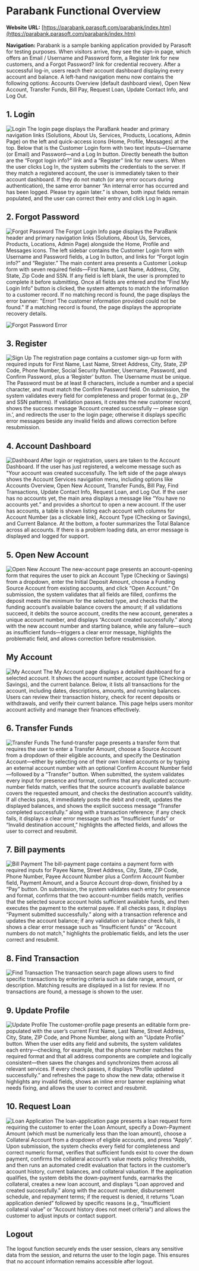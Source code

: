 # Parabank Functional Overview

**Website URL:** [https://parabank.parasoft.com/parabank/index.htm](https://parabank.parasoft.com/parabank/index.htm)

**Navigation:** Parabank is a sample banking application provided by Parasoft for testing purposes. When visitors arrive, they see the sign-in page, which offers an Email / Username and Password form, a Register link for new customers, and a Forgot Password? link for credential recovery. After a successful log-in, users reach their account dashboard displaying every account and balance. A left-hand navigation menu now contains the following options: Accounts Overview (default dashboard view), Open New Account, Transfer Funds, Bill Pay, Request Loan, Update Contact Info, and Log Out.

## 1. Login
![Login](1_login.png)
The login page displays the ParaBank header and primary navigation links (Solutions, About Us, Services, Products, Locations, Admin Page) on the left and quick-access icons (Home, Profile, Messages) at the top. Below that is the Customer Login form with two text inputs—Username (or Email) and Password—and a Log In button. Directly beneath the button are the “Forgot login info?” link and a “Register” link for new users. When the user clicks Log In, the system submits the credentials to the server. If they match a registered account, the user is immediately taken to their account dashboard. If they do not match (or any error occurs during authentication), the same error banner “An internal error has occurred and has been logged. Please try again later.” is shown, both input fields remain populated, and the user can correct their entry and click Log In again.

## 2. Forgot Password
![Forgot Password](2_forget.png)
The Forgot Login Info page displays the ParaBank header and primary navigation links (Solutions, About Us, Services, Products, Locations, Admin Page) alongside the Home, Profile and Messages icons. The left sidebar contains the Customer Login form with Username and Password fields, a Log In button, and links for “Forgot login info?” and “Register.” The main content area presents a Customer Lookup form with seven required fields—First Name, Last Name, Address, City, State, Zip Code and SSN. If any field is left blank, the user is prompted to complete it before submitting. Once all fields are entered and the “Find My Login Info” button is clicked, the system attempts to match the information to a customer record. If no matching record is found, the page displays the error banner:
"Error! The customer information provided could not be found." If a matching record is found, the page displays the appropriate recovery details.

![Forgot Password Error](2_forget_error.png)

## 3. Register
![Sign Up](3_signup.png)
 The registration page contains a customer sign-up form with required inputs for First Name, Last Name, Street Address, City, State, ZIP Code, Phone Number, Social Security Number, Username, Password, and Confirm Password, plus a ‘Register’ button. The Username must be unique. The Password must be at least 8 characters, include a number and a special character, and must match the Confirm Password field. On submission, the system validates every field for completeness and proper format (e.g., ZIP and SSN patterns). If validation passes, it creates the new customer record, shows the success message ‘Account created successfully — please sign in.’, and redirects the user to the login page; otherwise it displays specific error messages beside any invalid fields and allows correction before resubmission.

## 4. Account Dashboard
![Dashboard](4_dashboard.png)
 After login or registration, users are taken to the Account Dashboard. If the user has just registered, a welcome message such as "Your account was created successfully. The left side of the page always shows the Account Services navigation menu, including options like Accounts Overview, Open New Account, Transfer Funds, Bill Pay, Find Transactions, Update Contact Info, Request Loan, and Log Out. If the user has no accounts yet, the main area displays a message like “You have no accounts yet.” and provides a shortcut to open a new account. If the user has accounts, a table is shown listing each account with columns for Account Number (as a clickable link), Account Type (Checking or Savings), and Current Balance. At the bottom, a footer summarizes the Total Balance across all accounts. If there is a problem loading data, an error message is displayed and logged for support.

## 5. Open New Account
![Open New Account](5_newAccount.png)
 The new-account page presents an account-opening form that requires the user to pick an Account Type (Checking or Savings) from a dropdown, enter the Initial Deposit Amount, choose a Funding Source Account from existing accounts, and click “Open Account.” On submission, the system validates that all fields are filled, confirms the deposit meets the minimum for the selected type, and checks that the funding account’s available balance covers the amount; if all validations succeed, it debits the source account, credits the new account, generates a unique account number, and displays “Account created successfully.” along with the new account number and starting balance, while any failure—such as insufficient funds—triggers a clear error message, highlights the problematic field, and allows correction before resubmission.

## My Account
![My Account](6_myAccount.png)
The My Account page displays a detailed dashboard for a selected account. It shows the account number, account type (Checking or Savings), and the current balance. Below, it lists all transactions for the account, including dates, descriptions, amounts, and running balances. Users can review their transaction history, check for recent deposits or withdrawals, and verify their current balance. This page helps users monitor account activity and manage their finances effectively.

## 6. Transfer Funds
![Transfer Funds](7_transferFunds.png)
 The fund-transfer page presents a transfer form that requires the user to enter a Transfer Amount, choose a Source Account from a dropdown of their eligible accounts, and specify the Destination Account—either by selecting one of their own linked accounts or by typing an external account number with an optional Confirm Account Number field—followed by a “Transfer” button. When submitted, the system validates every input for presence and format, confirms that any duplicated account-number fields match, verifies that the source account’s available balance covers the requested amount, and checks the destination account’s validity. If all checks pass, it immediately posts the debit and credit, updates the displayed balances, and shows the explicit success message “Transfer completed successfully.” along with a transaction reference; if any check fails, it displays a clear error message such as “Insufficient funds” or “Invalid destination account,” highlights the affected fields, and allows the user to correct and resubmit.

## 7. Bill payments
![Bill Payment](8_billPayment.png)
 The bill-payment page contains a payment form with required inputs for Payee Name, Street Address, City, State, ZIP Code, Phone Number, Payee Account Number plus a Confirm Account Number field, Payment Amount, and a Source Account drop-down, finished by a “Pay” button. On submission, the system validates each entry for presence and format, confirms that the two account-number fields match, verifies that the selected source account holds sufficient available funds, and then executes the payment to the external payee. If all checks pass, it displays “Payment submitted successfully.” along with a transaction reference and updates the account balance; if any validation or balance check fails, it shows a clear error message such as “Insufficient funds” or “Account numbers do not match,” highlights the problematic fields, and lets the user correct and resubmit.

## 8. Find Transaction
![Find Transaction](9_findTransaction.png)
 The transaction search page allows users to find specific transactions by entering criteria such as date range, amount, or description. Matching results are displayed in a list for review. If no transactions are found, a message is shown to the user.

## 9. Update Profile
![Update Profile](10_updateProfile.png)
 The customer-profile page presents an editable form pre-populated with the user’s current First Name, Last Name, Street Address, City, State, ZIP Code, and Phone Number, along with an “Update Profile” button. When the user edits any field and submits, the system validates each entry—checking, for example, that the phone number matches the required format and that all address components are complete and logically consistent—then saves the changes and synchronizes them across all relevant services. If every check passes, it displays “Profile updated successfully.” and refreshes the page to show the new data; otherwise it highlights any invalid fields, shows an inline error banner explaining what needs fixing, and allows the user to correct and resubmit.

## 10. Request Loan
![Loan Application](11_loan.png)
 The loan-application page presents a loan request form requiring the customer to enter the Loan Amount, specify a Down-Payment Amount (which must be numerically less than the loan amount), choose a Collateral Account from a dropdown of eligible accounts, and press “Apply”. Upon submission, the system checks every field for completeness and correct numeric format, verifies that sufficient funds exist to cover the down payment, confirms the collateral account’s value meets policy thresholds, and then runs an automated credit evaluation that factors in the customer’s account history, current balances, and collateral valuation. If the application qualifies, the system debits the down-payment funds, earmarks the collateral, creates a new loan account, and displays “Loan approved and created successfully.” along with the account number, disbursement schedule, and repayment terms; if the request is denied, it returns “Loan application denied” followed by specific reasons (e.g., “Insufficient collateral value” or “Account history does not meet criteria”) and allows the customer to adjust inputs or contact support.

 ## Logout
 The logout function securely ends the user session, clears any sensitive data from the session, and returns the user to the login page. This ensures that no account information remains accessible after logout.
